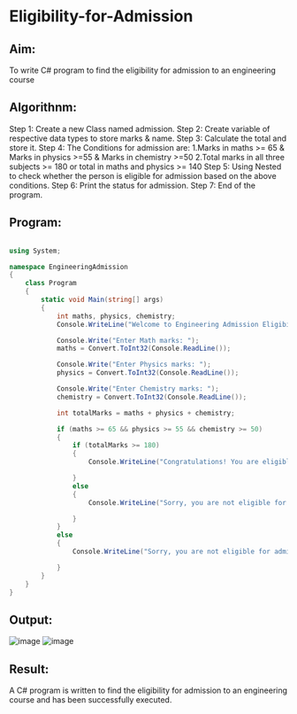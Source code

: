 # Eligibility-for-Admission

## Aim:
To write C# program to find the eligibility for admission to an engineering course

## Algorithnm:

Step 1: Create a new Class named admission.
Step 2: Create variable of respective data types to store marks & name.
Step 3: Calculate the total and store it.
Step 4: The Conditions for admission are: 1.Marks in maths >= 65 & Marks in physics >=55 & Marks in chemistry >=50 2.Total marks in all three subjects >= 180 or total in maths and physics >= 140
Step 5: Using Nested to check whether the person is eligible for admission based on the above conditions.
Step 6: Print the status for admission.
Step 7: End of the program.

## Program:
```c#

using System;

namespace EngineeringAdmission
{
    class Program
    {
        static void Main(string[] args)
        {
            int maths, physics, chemistry;
            Console.WriteLine("Welcome to Engineering Admission Eligibility Checker");

            Console.Write("Enter Math marks: ");
            maths = Convert.ToInt32(Console.ReadLine());

            Console.Write("Enter Physics marks: ");
            physics = Convert.ToInt32(Console.ReadLine());

            Console.Write("Enter Chemistry marks: ");
            chemistry = Convert.ToInt32(Console.ReadLine());

            int totalMarks = maths + physics + chemistry;

            if (maths >= 65 && physics >= 55 && chemistry >= 50)
            {
                if (totalMarks >= 180)
                {
                    Console.WriteLine("Congratulations! You are eligible for admission.");

                }
                else
                {
                    Console.WriteLine("Sorry, you are not eligible for admission.");

                }
            }
            else
            {
                Console.WriteLine("Sorry, you are not eligible for admission.");

            }
        }
    }
}


```



## Output:
![image](https://github.com/JEGADEESH07/Eligibility-for-Admission/assets/113497131/337f6f35-f218-43fb-a14b-7543cba2466b)
![image](https://github.com/JEGADEESH07/Eligibility-for-Admission/assets/113497131/46bbcd87-4d32-4c0e-9781-356db4d0ef5f)



## Result:
A C# program is written to find the eligibility for admission to an engineering course and has been successfully executed.
